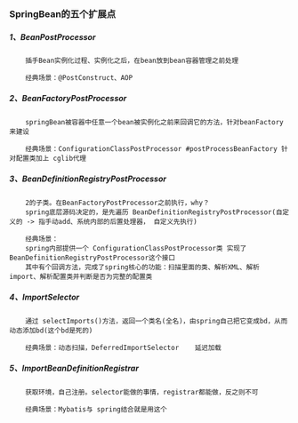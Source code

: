 ### SpringBean的五个扩展点

##### 1、BeanPostProcessor

```
	插手Bean实例化过程、实例化之后，在bean放到bean容器管理之前处理
	
	经典场景：@PostConstruct、AOP
```

##### 2、BeanFactoryPostProcessor

```
	springBean被容器中任意一个bean被实例化之前来回调它的方法，针对beanFactory来建设
	
	经典场景：ConfigurationClassPostProcessor #postProcessBeanFactory 针对配置类加上 cglib代理
```

##### 3、BeanDefinitionRegistryPostProcessor

```
	2的子类。在BeanFactoryPostProcessor之前执行，why？
	spring底层源码决定的，是先遍历 BeanDefinitionRegistryPostProcessor(自定义的 -> 指手动add、系统内部的后置处理器， 自定义先执行)
	
	经典场景：
	spring内部提供一个 ConfigurationClassPostProcessor类 实现了BeanDefinitionRegistryPostProcessor这个接口
	其中有个回调方法，完成了spring核心的功能：扫描里面的类、解析XML、解析import、解析配置类并判断是否为完整的配置类
```

##### 4、ImportSelector

```
	通过 selectImports()方法，返回一个类名(全名)，由spring自己把它变成bd，从而动态添加bd(这个bd是死的)
	
	经典场景：动态扫描，DeferredImportSelector	延迟加载
```

##### 5、ImportBeanDefinitionRegistrar

```
	获取环境，自己注册。selector能做的事情，registrar都能做，反之则不可

	经典场景：Mybatis与 spring结合就是用这个
```

